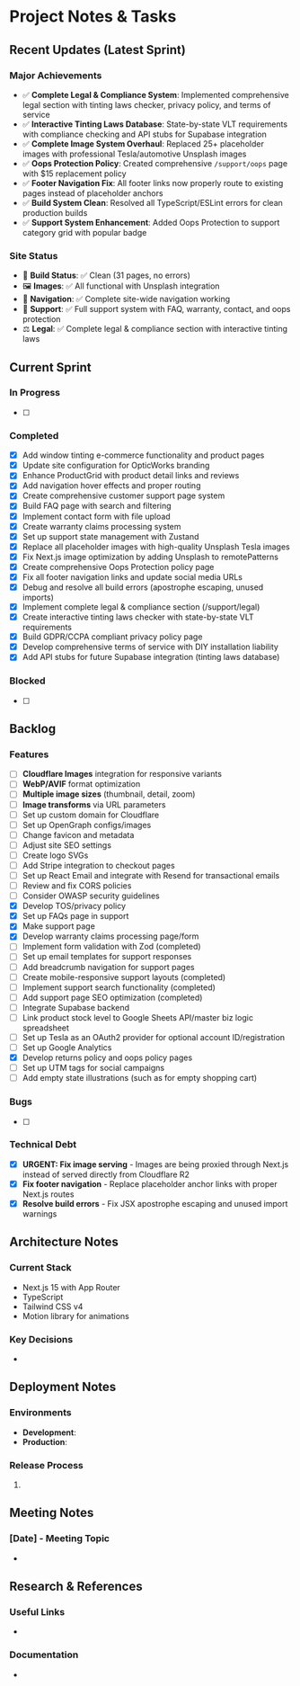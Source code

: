 # Project Notes & Tasks

## Recent Updates (Latest Sprint)

### Major Achievements
- ✅ **Complete Legal & Compliance System**: Implemented comprehensive legal section with tinting laws checker, privacy policy, and terms of service
- ✅ **Interactive Tinting Laws Database**: State-by-state VLT requirements with compliance checking and API stubs for Supabase integration
- ✅ **Complete Image System Overhaul**: Replaced 25+ placeholder images with professional Tesla/automotive Unsplash images
- ✅ **Oops Protection Policy**: Created comprehensive `/support/oops` page with $15 replacement policy
- ✅ **Footer Navigation Fix**: All footer links now properly route to existing pages instead of placeholder anchors
- ✅ **Build System Clean**: Resolved all TypeScript/ESLint errors for clean production builds
- ✅ **Support System Enhancement**: Added Oops Protection to support category grid with popular badge

### Site Status
- 🔧 **Build Status**: ✅ Clean (31 pages, no errors)
- 🖼️ **Images**: ✅ All functional with Unsplash integration  
- 🧭 **Navigation**: ✅ Complete site-wide navigation working
- 📱 **Support**: ✅ Full support system with FAQ, warranty, contact, and oops protection
- ⚖️ **Legal**: ✅ Complete legal & compliance section with interactive tinting laws

## Current Sprint

### In Progress
- [ ] 

### Completed
- [x] Add window tinting e-commerce functionality and product pages
- [x] Update site configuration for OpticWorks branding
- [x] Enhance ProductGrid with product detail links and reviews
- [x] Add navigation hover effects and proper routing
- [x] Create comprehensive customer support page system
- [x] Build FAQ page with search and filtering
- [x] Implement contact form with file upload
- [x] Create warranty claims processing system
- [x] Set up support state management with Zustand
- [x] Replace all placeholder images with high-quality Unsplash Tesla images
- [x] Fix Next.js image optimization by adding Unsplash to remotePatterns
- [x] Create comprehensive Oops Protection policy page
- [x] Fix all footer navigation links and update social media URLs
- [x] Debug and resolve all build errors (apostrophe escaping, unused imports)
- [x] Implement complete legal & compliance section (/support/legal)
- [x] Create interactive tinting laws checker with state-by-state VLT requirements
- [x] Build GDPR/CCPA compliant privacy policy page
- [x] Develop comprehensive terms of service with DIY installation liability
- [x] Add API stubs for future Supabase integration (tinting laws database)

### Blocked
- [ ] 

## Backlog

### Features
- [ ] **Cloudflare Images** integration for responsive variants
- [ ] **WebP/AVIF** format optimization
- [ ] **Multiple image sizes** (thumbnail, detail, zoom)
- [ ] **Image transforms** via URL parameters
- [ ] Set up custom domain for Cloudflare
- [ ] Set up OpenGraph configs/images
- [ ] Change favicon and metadata
- [ ] Adjust site SEO settings
- [ ] Create logo SVGs
- [ ] Add Stripe integration to checkout pages
- [ ] Set up React Email and integrate with Resend for transactional emails
- [ ] Review and fix CORS policies
- [ ] Consider OWASP security guidelines
- [x] Develop TOS/privacy policy
- [x] Set up FAQs page in support
- [x] Make support page  
- [x] Develop warranty claims processing page/form
- [ ] Implement form validation with Zod (completed)
- [ ] Set up email templates for support responses
- [ ] Add breadcrumb navigation for support pages
- [ ] Create mobile-responsive support layouts (completed)
- [ ] Implement support search functionality (completed)
- [ ] Add support page SEO optimization (completed)
- [ ] Integrate Supabase backend
- [ ] Link product stock level to Google Sheets API/master biz logic spreadsheet
- [ ] Set up Tesla as an OAuth2 provider for optional account ID/registration
- [ ] Set up Google Analytics
- [x] Develop returns policy and oops policy pages
- [ ] Set up UTM tags for social campaigns
- [ ] Add empty state illustrations (such as for empty shopping cart)

### Bugs
- [ ] 

### Technical Debt
- [x] **URGENT: Fix image serving** - Images are being proxied through Next.js instead of served directly from Cloudflare R2
- [x] **Fix footer navigation** - Replace placeholder anchor links with proper Next.js routes
- [x] **Resolve build errors** - Fix JSX apostrophe escaping and unused import warnings

## Architecture Notes

### Current Stack
- Next.js 15 with App Router
- TypeScript
- Tailwind CSS v4
- Motion library for animations

### Key Decisions
- 

## Deployment Notes

### Environments
- **Development**: 
- **Production**: 

### Release Process
1. 

## Meeting Notes

### [Date] - Meeting Topic
- 

## Research & References

### Useful Links
- 

### Documentation
- 